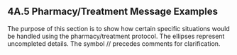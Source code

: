 ## 4A.5 Pharmacy/Treatment Message Examples 

The purpose of this section is to show how certain specific situations would be handled using the pharmacy/treatment protocol. The ellipses represent uncompleted details. The symbol // precedes comments for clarification.
